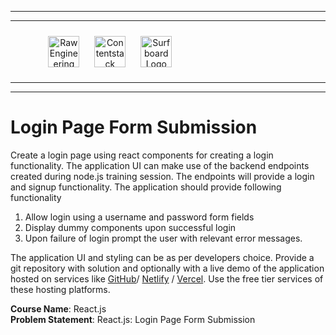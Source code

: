 <hr/>
<hr/>
<div style="width:80%; margin:auto">
<img src="https://cdn.fs.teachablecdn.com/x9yTAU9KTOSTBuyNAwHh" alt="Raw Engineering Logo" height="50px" width="auto" display="inline" style="text-align:center; padding:10px">
<img src="https://cdn.fs.teachablecdn.com/r5Y7qjbqT06GjMS4QA0W" alt="Contentstack Logo" height="50px" width="auto"display="inline" style="text-align:center; padding:10px">
<img src="https://cdn.fs.teachablecdn.com/Im7e2oBzRcK0CpFhP679" alt="Surfboard Logo" height="50px" width="auto" display="inline" style="text-align:center; padding:10px" >
</div>
<hr/>
<hr/>

# Login Page Form Submission

Create a login page using react components for creating a login functionality. The application UI can make use of the backend endpoints created during node.js training session. The endpoints will provide a login and signup functionality.
The application should provide following functionality

1. Allow login using a username and password form fields
2. Display dummy components upon successful login
3. Upon failure of login prompt the user with relevant error messages.

The application UI and styling can be as per developers choice. Provide a git repository with solution and optionally with a live demo of the application hosted on services like [GitHub](https://pages.github.com/)/ [Netlify](https://www.netlify.com/) / [Vercel](https://vercel.com/). Use the free tier services of these hosting platforms.

**Course Name**: React.js <br/>
**Problem Statement**: React.js: Login Page Form Submission
